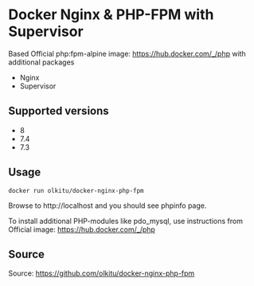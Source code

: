 # Docker Nginx & PHP-FPM with Supervisor

Based Official php:fpm-alpine image: https://hub.docker.com/_/php with additional packages

* Nginx
* Supervisor

## Supported versions

* 8
* 7.4
* 7.3

## Usage

```
docker run olkitu/docker-nginx-php-fpm
```

Browse to http://localhost and you should see phpinfo page.

To install additional PHP-modules like pdo_mysql, use instructions from Official image: https://hub.docker.com/_/php

## Source

Source: https://github.com/olkitu/docker-nginx-php-fpm